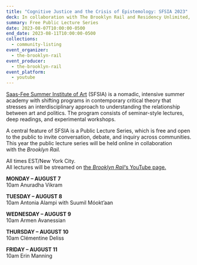 ```yaml
---
title: "Cognitive Justice and the Crisis of Epistemology: SFSIA 2023"
deck: In collaboration with The Brooklyn Rail and Residency Unlimited, August 7 – 11
summary: Free Public Lecture Series
date: 2023-08-07T10:00:00-0500
end_date: 2023-08-11T10:00:00-0500
collections:
  - community-listing
event_organizer:
  - the-brooklyn-rail
event_producer:
  - the-brooklyn-rail
event_platform:
  - youtube
---
```

[Saas-Fee Summer Institute of Art](https://sfsia.art/) (SFSIA) is a nomadic, intensive summer academy with shifting programs in contemporary critical theory that stresses an interdisciplinary approach to understanding the relationship between art and politics. The program consists of seminar-style lectures, deep readings, and experimental workshops. 

A central feature of SFSIA is a Public Lecture Series, which is free and open to the public to invite conversation, debate, and inquiry across communities. This year the public lecture series will be held online in collaboration with the *Brooklyn Rail.*

All times EST/New York City.\
All lectures will be streamed on [the *Brooklyn Rail*‘s YouTube page.](https://www.youtube.com/c/TheBrooklynRail)

**M﻿ONDAY – AUGUST 7**\
1﻿0am Anuradha Vikram

**TUESDAY – AUGUST 8**\
10am Antonia Alampi with Suumil Móokt’aan

**WEDNESDAY – AUGUST 9**\
10am Armen Avanessian

**THURSDAY – AUGUST 10**\
10am Clémentine Deliss

**FRIDAY – AUGUST 11**\
10am Erin Manning